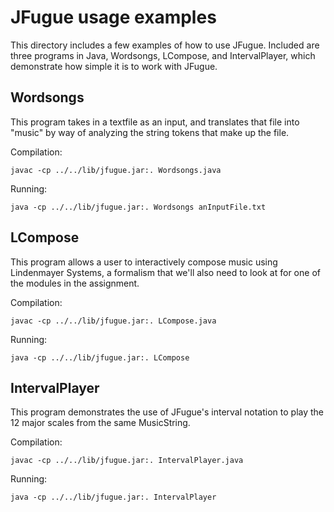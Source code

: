 # JFugue usage examples

This directory includes a few examples of how to use JFugue.
Included are three programs in Java, Wordsongs, LCompose, and IntervalPlayer, which
demonstrate how simple it is to work with JFugue.

## Wordsongs
This program takes in a textfile as an input, and translates that file
into "music" by way of analyzing the string tokens that make up the file.

Compilation:

    javac -cp ../../lib/jfugue.jar:. Wordsongs.java

Running:

    java -cp ../../lib/jfugue.jar:. Wordsongs anInputFile.txt

## LCompose
This program allows a user to interactively compose music using Lindenmayer
Systems, a formalism that we'll also need to look at for one of the modules
in the assignment.

Compilation:

    javac -cp ../../lib/jfugue.jar:. LCompose.java

Running:

    java -cp ../../lib/jfugue.jar:. LCompose

## IntervalPlayer
This program demonstrates the use of JFugue's interval notation to play the 12 
major scales from the same MusicString.

Compilation:

    javac -cp ../../lib/jfugue.jar:. IntervalPlayer.java
    
Running:

    java -cp ../../lib/jfugue.jar:. IntervalPlayer

